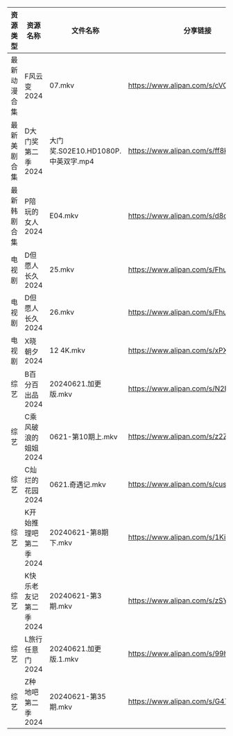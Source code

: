 | 资源类型   | 资源名称          | 文件名称                        | 分享链接                                 | 更新时间                |
| ------ | ------------- | --------------------------- | ------------------------------------ | ------------------- |
| 最新动漫合集 | F风云变2024      | 07.mkv                      | https://www.alipan.com/s/cVCnYQUhJmX | 2024-06-21 12:08:55 |
| 最新美剧合集 | D大门奖第二季2024   | 大门奖.S02E10.HD1080P.中英双字.mp4 | https://www.alipan.com/s/ff8kZKjho6A | 2024-06-21 14:05:18 |
| 最新韩剧合集 | P陪玩的女人2024    | E04.mkv                     | https://www.alipan.com/s/d8o7QbXUREf | 2024-06-21 12:09:14 |
| 电视剧    | D但愿人长久2024    | 25.mkv                      | https://www.alipan.com/s/FhuZUhrsRyc | 2024-06-21 00:05:10 |
| 电视剧    | D但愿人长久2024    | 26.mkv                      | https://www.alipan.com/s/FhuZUhrsRyc | 2024-06-21 00:05:10 |
| 电视剧    | X晓朝夕2024      | 12 4K.mkv                   | https://www.alipan.com/s/xPX4YgDfFos | 2024-06-21 14:07:32 |
| 综艺     | B百分百出品2024    | 20240621.加更版.mkv            | https://www.alipan.com/s/N2RcoMVTDZC | 2024-06-21 14:07:39 |
| 综艺     | C乘风破浪的姐姐2024  | 0621-第10期上.mkv              | https://www.alipan.com/s/z2ZQFhKX5nR | 2024-06-21 14:07:45 |
| 综艺     | C灿烂的花园2024    | 0621.奇遇记.mkv                | https://www.alipan.com/s/cusw5oJaLFV | 2024-06-21 14:07:50 |
| 综艺     | K开始推理吧第二季2024 | 20240621-第8期下.mkv           | https://www.alipan.com/s/1KidtWGLx2b | 2024-06-21 14:08:08 |
| 综艺     | K快乐老友记第二季2024 | 20240621-第3期.mkv            | https://www.alipan.com/s/zSYNbf4cpYQ | 2024-06-21 14:08:10 |
| 综艺     | L旅行任意门2024    | 20240621.加更版.1.mkv          | https://www.alipan.com/s/99hnQkWKkeJ | 2024-06-21 14:08:15 |
| 综艺     | Z种地吧第二季2024   | 20240621-第35期.mkv           | https://www.alipan.com/s/G47r6Pn4GFV | 2024-06-21 14:09:00 |

